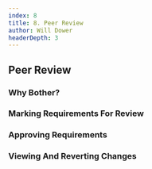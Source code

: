 ```yaml
---
index: 8
title: 8. Peer Review
author: Will Dower
headerDepth: 3
---
```


## Peer Review

### Why Bother?

### Marking Requirements For Review

### Approving Requirements

### Viewing And Reverting Changes